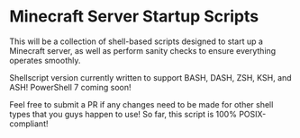 # Minecraft Server Startup Scripts
This will be a collection of shell-based scripts designed to start up a Minecraft server, as well as perform sanity checks to ensure everything operates smoothly.

Shellscript version currently written to support BASH, DASH, ZSH, KSH, and ASH! PowerShell 7 coming soon!

Feel free to submit a PR if any changes need to be made for other shell types that you guys happen to use! So far, this script is 100% POSIX-compliant!
